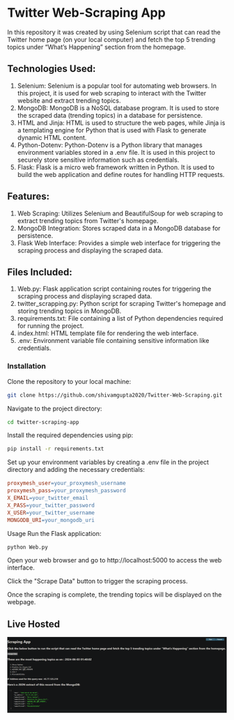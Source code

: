 # Twitter Web-Scraping App
In this repository it was created by using Selenium script that can read the Twitter home page (on your local computer) and fetch the top 5 trending topics under “What’s Happening” section from the homepage. 

## Technologies Used:
1. Selenium: Selenium is a popular tool for automating web browsers. In this project, it is used for web scraping to interact with the Twitter website and extract trending topics.
2. MongoDB: MongoDB is a NoSQL database program. It is used to store the scraped data (trending topics) in a database for persistence.
3. HTML and Jinja: HTML is used to structure the web pages, while Jinja is a templating engine for Python that is used with Flask to generate dynamic HTML content. 
4. Python-Dotenv: Python-Dotenv is a Python library that manages environment variables stored in a .env file. It is used in this project to securely store sensitive information such as credentials.
5. Flask: Flask is a micro web framework written in Python. It is used to build the web application and define routes for handling HTTP requests.

## Features:
1. Web Scraping: Utilizes Selenium and BeautifulSoup for web scraping to extract trending topics from Twitter's homepage.
2. MongoDB Integration: Stores scraped data in a MongoDB database for persistence.
3. Flask Web Interface: Provides a simple web interface for triggering the scraping process and displaying the scraped data.

## Files Included: 
1. Web.py: Flask application script containing routes for triggering the scraping process and displaying scraped data.
2. twitter_scrapping.py: Python script for scraping Twitter's homepage and storing trending topics in MongoDB.
3. requirements.txt: File containing a list of Python dependencies required for running the project.
4. index.html: HTML template file for rendering the web interface.
5. .env: Environment variable file containing sensitive information like credentials.

### Installation
Clone the repository to your local machine:

```bash
git clone https://github.com/shivamgupta2020/Twitter-Web-Scraping.git
```
Navigate to the project directory:

```bash
cd twitter-scraping-app
```
Install the required dependencies using pip:

```bash
pip install -r requirements.txt
```
Set up your environment variables by creating a .env file in the project directory and adding the necessary credentials:

```makefile
proxymesh_user=your_proxymesh_username
proxymesh_pass=your_proxymesh_password
X_EMAIL=your_twitter_email
X_PASS=your_twitter_password
X_USER=your_twitter_username
MONGODB_URI=your_mongodb_uri
```
Usage
Run the Flask application:

```bash
python Web.py
```
Open your web browser and go to http://localhost:5000 to access the web interface.

Click the "Scrape Data" button to trigger the scraping process.

Once the scraping is complete, the trending topics will be displayed on the webpage.

## Live Hosted
![Project picture](./image/image.png)
